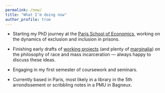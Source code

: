```yaml
---
permalink: /now/
title: "What I’m doing now"
author_profile: true
---
```


- Starting my PhD journey at the [Paris School of Economics](https://www.parisschoolofeconomics.eu/en/), working on the dynamics of exclusion and inclusion in prisons.  

- Finishing early drafts of [working projects](/working-projects/) (and plenty of [marginalia](/year-archive/)) on the philosophy of race and mass incarceration — always happy to discuss these ideas.  

- Engaging in my first semester of coursework and seminars.  

- Currently based in Paris, most likely in a library in the 5th arrondissement or scribbling notes in a PMU in Bagneux.
